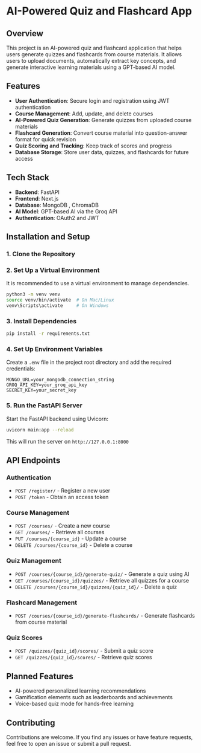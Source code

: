 # AI-Powered Quiz and Flashcard App  

## Overview  
This project is an AI-powered quiz and flashcard application that helps users generate quizzes and flashcards from course materials. It allows users to upload documents, automatically extract key concepts, and generate interactive learning materials using a GPT-based AI model.  

## Features  

- **User Authentication**: Secure login and registration using JWT authentication  
- **Course Management**: Add, update, and delete courses  
- **AI-Powered Quiz Generation**: Generate quizzes from uploaded course materials  
- **Flashcard Generation**: Convert course material into question-answer format for quick revision  
- **Quiz Scoring and Tracking**: Keep track of scores and progress  
- **Database Storage**: Store user data, quizzes, and flashcards for future access  

## Tech Stack  

- **Backend**: FastAPI  
- **Frontend**: Next.js
- **Database**: MongoDB , ChromaDB  
- **AI Model**: GPT-based AI via the Groq API  
- **Authentication**: OAuth2 and JWT  

## Installation and Setup  

### 1. Clone the Repository  

### 2. Set Up a Virtual Environment  
It is recommended to use a virtual environment to manage dependencies.  

```bash
python3 -m venv venv
source venv/bin/activate  # On Mac/Linux
venv\Scripts\activate     # On Windows
```

### 3. Install Dependencies  
```bash
pip install -r requirements.txt
```

### 4. Set Up Environment Variables  
Create a `.env` file in the project root directory and add the required credentials:  

```
MONGO_URL=your_mongodb_connection_string
GROQ_API_KEY=your_groq_api_key
SECRET_KEY=your_secret_key
```

### 5. Run the FastAPI Server  
Start the FastAPI backend using Uvicorn:  
```bash
uvicorn main:app --reload
```
This will run the server on `http://127.0.0.1:8000`  

## API Endpoints  

### Authentication  
- `POST /register/` - Register a new user  
- `POST /token` - Obtain an access token  

### Course Management  
- `POST /courses/` - Create a new course  
- `GET /courses/` - Retrieve all courses  
- `PUT /courses/{course_id}` - Update a course  
- `DELETE /courses/{course_id}` - Delete a course  

### Quiz Management  
- `POST /courses/{course_id}/generate-quiz/` - Generate a quiz using AI  
- `GET /courses/{course_id}/quizzes/` - Retrieve all quizzes for a course  
- `DELETE /courses/{course_id}/quizzes/{quiz_id}/` - Delete a quiz  

### Flashcard Management  
- `POST /courses/{course_id}/generate-flashcards/` - Generate flashcards from course material  

### Quiz Scores  
- `POST /quizzes/{quiz_id}/scores/` - Submit a quiz score  
- `GET /quizzes/{quiz_id}/scores/` - Retrieve quiz scores  

## Planned Features  
- AI-powered personalized learning recommendations  
- Gamification elements such as leaderboards and achievements  
- Voice-based quiz mode for hands-free learning  

## Contributing  
Contributions are welcome. If you find any issues or have feature requests, feel free to open an issue or submit a pull request.  
